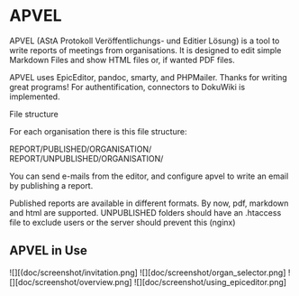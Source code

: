 APVEL
======


APVEL (AStA Protokoll Veröffentlichungs- und Editier Lösung) is a tool to write reports of meetings from organisations.
It is designed to edit simple Markdown Files and show HTML files or, if wanted PDF files.

APVEL uses EpicEditor, pandoc, smarty, and PHPMailer. Thanks for writing great programs!
For authentification, connectors to DokuWiki is implemented.

File structure

For each organisation there is this file structure:

REPORT/PUBLISHED/ORGANISATION/
REPORT/UNPUBLISHED/ORGANISATION/

You can send e-mails from the editor, and configure apvel to write an email by publishing a report.

Published reports are available in different formats. By now, pdf, markdown and html are supported.
UNPUBLISHED folders should have an .htaccess file to exclude users or the server should prevent this (nginx)

APVEL in Use
------------

![][(doc/screenshot/invitation.png]
![][doc/screenshot/organ_selector.png]
![][doc/screenshot/overview.png]
![][doc/screenshot/using_epiceditor.png]

